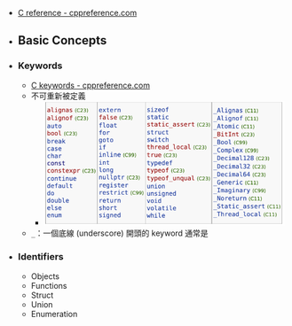 - [C reference - cppreference.com](https://en.cppreference.com/w/c)
- ## Basic Concepts
- ### Keywords
	- [C keywords - cppreference.com](https://en.cppreference.com/w/c/keyword)
	- 不可重新被定義
		- ![image.png](../assets/image_1667219325593_0.png)
	- `_`：一個底線 (underscore) 開頭的 keyword 通常是
- ### Identifiers
	- Objects
	- Functions
	- Struct
	- Union
	- Enumeration